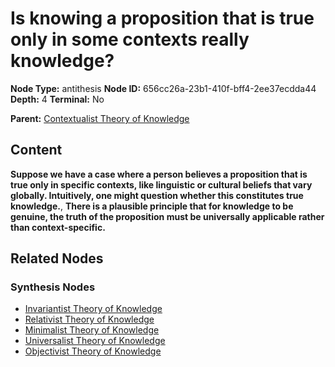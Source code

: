# Is knowing a proposition that is true only in some contexts really knowledge?

**Node Type:** antithesis
**Node ID:** 656cc26a-23b1-410f-bff4-2ee37ecdda44
**Depth:** 4
**Terminal:** No

**Parent:** [Contextualist Theory of Knowledge](contextualist-theory-of-knowledge-synthesis-6f537de3-036a-4294-b009-149836120d65.md)

## Content

**Suppose we have a case where a person believes a proposition that is true only in specific contexts, like linguistic or cultural beliefs that vary globally. Intuitively, one might question whether this constitutes true knowledge.**, **There is a plausible principle that for knowledge to be genuine, the truth of the proposition must be universally applicable rather than context-specific.**

## Related Nodes

### Synthesis Nodes

- [Invariantist Theory of Knowledge](invariantist-theory-of-knowledge-synthesis-4c9b7f9e-d9e3-43be-8bf4-e2100e79541d.md)
- [Relativist Theory of Knowledge](relativist-theory-of-knowledge-synthesis-06a9bf9b-376f-4c83-8403-89fb5f6878b1.md)
- [Minimalist Theory of Knowledge](minimalist-theory-of-knowledge-synthesis-143132da-ce4e-409e-8849-5bcb3efb0ad9.md)
- [Universalist Theory of Knowledge](universalist-theory-of-knowledge-synthesis-030bad7b-77c2-4762-91b0-2548d9e9d891.md)
- [Objectivist Theory of Knowledge](objectivist-theory-of-knowledge-synthesis-1b7667ac-b84a-462c-9757-1d6f24c283e1.md)
